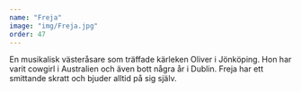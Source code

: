 ```yaml
---
name: "Freja"
image: "img/Freja.jpg"
order: 47
---
```

En musikalisk västeråsare som träffade kärleken Oliver i Jönköping. Hon har varit cowgirl i Australien och även bott några år i Dublin. Freja har ett smittande skratt och bjuder alltid på sig själv.
